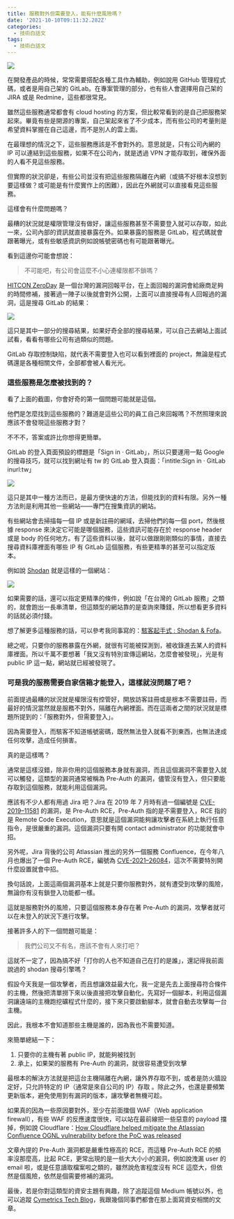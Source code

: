 ```yaml
---
title: 服務對外但需要登入，能有什麼風險嗎？
date: '2021-10-10T09:11:32.282Z'
categories:
  - 技術白話文
tags:
  - 技術白話文
---
```


![](/img/risk-of-service-exposure-a873d3418d99/0__9JN71UTxZ6xMbGB7.jpg)

在開發產品的時候，常常需要搭配各種工具作為輔助，例如說用 GitHub 管理程式碼，或者是用自己架的 GitLab。在專案管理的部分，也有些人會選擇用自己架的 JIRA 或是 Redmine，這些都很常見。

雖然這些服務通常都會有 cloud hosting 的方案，但比較常看到的是自己把服務架起來。畢竟有些是開源的專案，自己架起來省了不少成本，而有些公司的考量則是希望資料掌握在自己這邊，而不是別人的雲上面。

在最理想的情況之下，這些服務應該是不會對外的。意思就是，只有公司內網的 IP 可以連結到這些服務，如果不在公司內，就是透過 VPN 才能存取到，確保外面的人看不見這些服務。

但實際的狀況卻是，有些公司並沒有把這些服務隔離在內網（或搞不好根本沒想到要這樣做？或可能是有什麼實作上的困難），因此在外網就可以直接看見這些服務。

這樣會有什麼問題嗎？

最糟的狀況就是權限管理沒有做好，讓這些服務甚至不需要登入就可以存取，如此一來，公司內部的資訊就直接暴露在外。如果暴露的服務是 GitLab，程式碼就會跟著曝光，或有些敏感資訊例如說帳號密碼也有可能跟著曝光。

看到這邊你可能會想說：

> 不可能吧，有公司會這麼不小心連權限都不鎖嗎？

[HITCON ZeroDay](https://zeroday.hitcon.org/) 是一個台灣的漏洞回報平台，在上面回報的漏洞會給廠商足夠的時間修補，接著過一陣子以後就會對外公開，上面可以直接搜尋有人回報過的漏洞，這是搜尋 GitLab 的結果：

![](/img/risk-of-service-exposure-a873d3418d99/1__zFAXT1hVhaA8Z5M__tEVX__A.png)

這只是其中一部分的搜尋結果，如果好奇全部的搜尋結果，可以自己去網站上面試試看，看看有哪些公司有過類似的問題。

GitLab 存取控制缺陷，就代表不需要登入也可以看到裡面的 project，無論是程式碼還是各種相關文件，全部都會被人看光光。

### 這些服務是怎麼被找到的？

看了上面的截圖，你會好奇的第一個問題可能就是這個。

他們是怎麼找到這些服務的？難道是這些公司的員工自己來回報嗎？不然照理來說應該不會發現這些服務才對？

不不不，答案或許比你想得更簡單。

GitLab 的登入頁面預設的標題是「Sign in · GitLab」，所以只要運用一點 Google 的搜尋技巧，就可以找到網址有 tw 的 GitLab 登入頁面：「intitle:Sign in · GitLab inurl:tw」

![](/img/risk-of-service-exposure-a873d3418d99/1____5JHIE3yMUPTeac6p6fnvg.png)

這只是其中一種方法而已，是最方便快速的方法，但能找到的資料有限。另外一種方法則是利用其他一些網站——專門在搜集資訊的網站。

有些網站會去掃描每一個 IP 或是新註冊的網域，去掃他們的每一個 port，然後根據 response 來決定它可能是哪個服務，這些資訊可能存在於 response header 或是 body 的任何地方。有了這些資料以後，就可以做跟剛剛類似的事情，直接去搜尋資料庫裡面有哪些 IP 有 GitLab 這個服務，有些更精準的甚至可以指定版本。

例如說 [Shodan](https://www.shodan.io/) 就是這樣的一個網站：

![](/img/risk-of-service-exposure-a873d3418d99/1__aEe8Rv0y5b4P097dxk8fLQ.png)

如果需要的話，還可以指定更精準的條件，例如說「在台灣的 GitLab 服務」之類的，就會跑出一長串清單，但這類型的網站靠的是查詢來賺錢，所以想看更多資料的話就必須付錢。

想了解更多這種服務的話，可以參考我同事寫的：[駭客起手式 : Shodan & Fofa](https://tech-blog.cymetrics.io/posts/nick/shodan-fofa/)。

總之呢，只要你的服務暴露在外網，就很有可能被探測到，被收錄進去某人的資料庫裡面。所以千萬不要想著「我又沒有特別宣傳這網站，怎麼會被發現」，光是有 public IP 這一點，網站就已經被發現了。

### 可是我的服務需要自家信箱才能登入，這樣就沒問題了吧？

前面提過最糟的狀況就是權限沒有控管好，開放訪客註冊或是根本不需要註冊，而最好的情況當然就是服務不對外，隔離在內網裡面。而在這兩者之間的狀況就是標題所提到的：「服務對外，但需要登入」。

因為需要登入，而駭客不知道帳號密碼，既然無法登入就看不到東西，也無法達成任何攻擊，造成任何損害。

真的是這樣嗎？

通常是這樣沒錯，除非你用的這個服務本身就有漏洞，而且這個漏洞不需要登入就可以觸發，這類型的漏洞通常被稱為 Pre-Auth 的漏洞，儘管沒有登入，但只要能存取到這個服務，就能利用這個漏洞。

應該有不少人都有用過 Jira 吧？Jira 在 2019 年 7 月時有過一個編號是 [CVE-2019–11581](https://confluence.atlassian.com/jira/jira-security-advisory-2019-07-10-973486595.html) 的漏洞，是 Pre-Auth RCE，Pre-Auth 指的是不需要登入，RCE 指的是 Remote Code Execution，意思就是這個漏洞能夠讓攻擊者在系統上執行任意指令，是很嚴重的漏洞。這個漏洞只要有開 contact administrator 的功能就會中招。

另外呢，Jira 背後的公司 Atlassian 推出的另外一個服務 Confluence，在今年八月也爆出了一個 Pre-Auth RCE，編號為 [CVE-2021–26084](https://www.ithome.com.tw/news/146555)，這次不需要特別開什麼設置就會中招。

換句話說，上面這兩個漏洞基本上就是只要你服務對外，就有遭受到攻擊的風險，無論你有沒有鎖登入功能都一樣。

這就是服務對外的風險，只要這個服務本身存在著 Pre-Auth 的漏洞，攻擊者就可以在未登入的狀況下進行攻擊。

接著許多人的下一個問題可能是：

> 我們公司又不有名，應該不會有人來打吧？

這就不一定了，因為搞不好「打你的人也不知道自己在打的是誰」，還記得我前面說過的 shodan 搜尋引擎嗎？

假設今天我是一個攻擊者，而且想讓效益最大化，我一定是先去上面搜尋符合條件的主機，然後把清單撈下來以後直接把攻擊自動化，先寫好一個腳本，利用這個漏洞讓遠端的主機跑挖礦程式什麼的，接下來只要啟動腳本，就會自動去攻擊每一台主機。

因此，我根本不會知道那些主機是誰的，因為我也不需要知道。

來簡單總結一下：

1.  只要你的主機有著 public IP，就能夠被找到
2.  承上，如果架的服務有 Pre-Auth 的漏洞，就很容易遭受到攻擊

最根本的解決方法就是把這台主機隔離在內網，讓外界存取不到，或者是防火牆設定好，只允許特定的 IP（通常是來自公司的 IP）存取 。除此之外，也還是要頻繁更新版本，避免使用到有漏洞的版本，讓攻擊者無機可趁。

如果真的因為一些原因要對外，至少在前面擋個 WAF（Web application firewall），有些 WAF 的反應速度很快，可以站在最前線把一些惡意的 payload 擋掉，例如說 Cloudflare：[How Cloudflare helped mitigate the Atlassian Confluence OGNL vulnerability before the PoC was released](https://blog.cloudflare.com/how-cloudflare-helped-mitigate-the-atlassian-confluence-ognl-vulnerability-before-the-poc-was-released/)

文章內提的 Pre-Auth 漏洞都是嚴重性極高的 RCE，而這種 Pre-Auth RCE 的頻率沒那麼高，比起 RCE，更常出現的是一些大大小小的漏洞，例如說洩漏 user 的 email 啦，或是任意讀取檔案啦之類的，雖然說危害程度沒有 RCE 這麼大，但依然是個風險，依然是個需要修補的漏洞。

最後，若是你對這類型的資安主題有興趣，除了追蹤這個 Medium 帳號以外，也可以追蹤 [Cymetrics Tech Blog](https://tech-blog.cymetrics.io/)，我跟幾個同事們都會在那上面寫資安相關的文章。